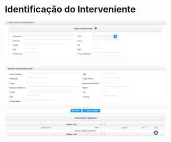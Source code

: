 # Identificação do Interveniente

![](../../.gitbook/assets/image%20%2821%29.png)



![](../../.gitbook/assets/image%20%2810%29.png)

